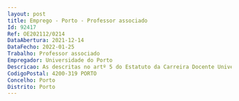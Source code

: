 ```yaml
--- 
layout: post
title: Emprego - Porto - Professor associado
Id: 92417
Ref: OE202112/0214
DataAbertura: 2021-12-14
DataFecho: 2022-01-25
Trabalho: Professor associado
Empregador: Universidade do Porto
Descricao: As descritas no artº 5 do Estatuto da Carreira Docente Universitária
CodigoPostal: 4200-319 PORTO
Concelho: Porto
Distrito: Porto
--- 
```

